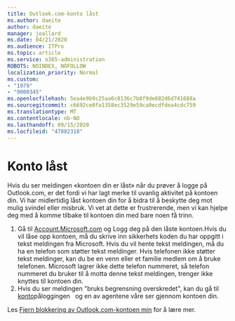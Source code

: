 ```yaml
---
title: Outlook.com-konto låst
ms.author: daeite
author: daeite
manager: joallard
ms.date: 04/21/2020
ms.audience: ITPro
ms.topic: article
ms.service: o365-administration
ROBOTS: NOINDEX, NOFOLLOW
localization_priority: Normal
ms.custom:
- "1979"
- "9000345"
ms.openlocfilehash: 5ea4e9b9c25aa6c8136c7b8f9de682d6d741688a
ms.sourcegitcommit: c6692ce0fa1358ec3529e59ca0ecdfdea4cdc759
ms.translationtype: MT
ms.contentlocale: nb-NO
ms.lasthandoff: 09/15/2020
ms.locfileid: "47802318"
---
```

# <a name="account-locked"></a>Konto låst

Hvis du ser meldingen «kontoen din er låst» når du prøver å logge på Outlook.com, er det fordi vi har lagt merke til uvanlig aktivitet på kontoen din. Vi har midlertidig låst kontoen din for å bidra til å beskytte deg mot mulig svindel eller misbruk. Vi vet at dette er frustrerende, men vi kan hjelpe deg med å komme tilbake til kontoen din med bare noen få trinn.

1. Gå til [Account.Microsoft.com](https://go.microsoft.com/fwlink/?linkid=2090484) og Logg deg på den låste kontoen.Hvis du vil låse opp kontoen, må du skrive inn sikkerhets koden du har oppgitt i tekst meldingen fra Microsoft. Hvis du vil hente tekst meldingen, må du ha en telefon som støtter tekst meldinger. Hvis telefonen ikke støtter tekst meldinger, kan du be en venn eller et familie medlem om å bruke telefonen. Microsoft lagrer ikke dette telefon nummeret, så telefon nummeret du bruker til å motta denne tekst meldingen, trenger ikke knyttes til kontoen din.
2. Hvis du ser meldingen "bruks begrensning overskredet", kan du gå til [konto](https://go.microsoft.com/fwlink/?linkid=2090483)påloggingen   og en av agentene våre ser gjennom kontoen din.

Les [Fjern blokkering av Outlook.com-kontoen min](https://support.office.com/article/f4ad2701-d166-4d8b-8a6a-9af2a1f8a4c4?wt.mc_id=Office_Outlook_com_Alchemy) for å lære mer. 